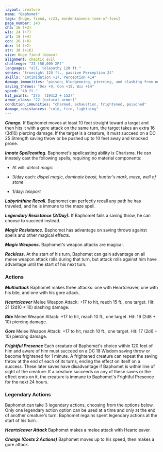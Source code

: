 ```yaml
---
layout: creature
name: "Baphomet"
tags: [huge, fiend, cr23, mordenkainens-tome-of-foes]
page_number: 143
cha: 16 (+3)
wis: 24 (+7)
int: 18 (+4)
con: 26 (+8)
dex: 14 (+2)
str: 30 (+10)
size: Huge fiend (demon)
alignment: chaotic evil
challenge: "23 (50,000 XP)"
languages: "all, telepathy 120 ft."
senses: "truesight 120 ft., passive Perception 24"
skills: "Intimidation +17, Perception +14"
damage_immunities: "poison; bludgeoning, piercing, and slashing from nonmagical attacks"
saving_throws: "Dex +9, Con +15, Wis +14"
speed: "40 ft."
hit_points: "275  (19d12 + 152)"
armor_class: "22 (natural armor)"
condition_immunities: "charmed, exhaustion, frightened, poisoned"
damage_resistances: "cold, fire, lightning"
---
```


***Charge.*** If Baphomet moves at least 10 feet straight toward a target and then hits it with a gore attack on the same turn, the target takes an extra 16 (3d10) piercing damage. If the target is a creature, it must succeed on a DC 25 Strength saving throw or be pushed up to 10 feet away and knocked prone.

***Innate Spellcasting.*** Baphomet's spellcasting ability is Charisma. He can innately cast the following spells, requiring no material components:

* At will: <i>detect magic</i>

* 3/day each: <i>dispel magic, dominate beast, hunter's mark, maze, wall of stone</i>

* 1/day: <i>teleport</i>

***Labyrinthine Recall.*** Baphomet can perfectly recall any path he has traveled, and he is immune to the maze spell.

***Legendary Resistance (3/Day).*** If Baphomet fails a saving throw, he can choose to succeed instead.

***Magic Resistance.*** Baphomet has advantage on saving throws against spells and other magical effects.

***Magic Weapons.*** Baphomet's weapon attacks are magical.

***Reckless.*** At the start of his turn, Baphomet can gain advantage on all melee weapon attack rolls during that turn, but attack rolls against him have advantage until the start of his next turn.

### Actions

***Multiattack*** Baphomet makes three attacks: one with Heartcleaver, one with his bite, and one with his gore attack.

***Heartcleaver*** Melee Weapon Attack: +17 to hit, reach 15 ft., one target. Hit: 21 (2d10 + 10) slashing damage.

***Bite*** Melee Weapon Attack: +17 to hit, reach 10 ft., one target. Hit: 19 (2d8 + 10) piercing damage.

***Gore*** Melee Weapon Attack: +17 to hit, reach 10 ft., one target. Hit: 17 (2d6 + 10) piercing damage.

***Frightful Presence*** Each creature of Baphomet's choice within 120 feet of him and aware of him must succeed on a DC 18 Wisdom saving throw or become frightened for 1 minute. A frightened creature can repeat the saving throw at the end of each of its turns, ending the effect on itself on a success. These later saves have disadvantage if Baphomet is within line of sight of the creature.
If a creature succeeds on any of these saves or the effect ends on it, the creature is immune to Baphomet's Frightful Presence for the next 24 hours.

### Legendary Actions

Baphomet can take 3 legendary actions, choosing from the options below. Only one legendary action option can be used at a time and only at the end of another creature's turn. Baphomet regains spent legendary actions at the start of his turn.

***Heartcleaver Attack*** Baphomet makes a melee attack with Heartcleaver.

***Charge (Costs 2 Actions)*** Baphomet moves up to his speed, then makes a gore attack.
